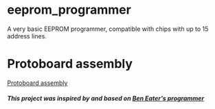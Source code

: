 # eeprom_programmer
A very basic EEPROM programmer, compatible with chips with up to 15 address lines.

# Protoboard assembly
[Protoboard assembly](images/protoboard_assembly.JPG)

##### This project was inspired by and based on [Ben Eater's programmer](https://github.com/beneater/eeprom-programmer)
